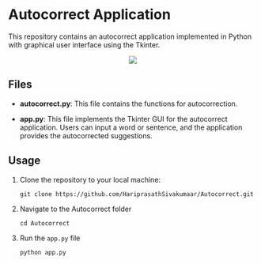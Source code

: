# Autocorrect Application

This repository contains an autocorrect application implemented in Python with graphical user interface using the Tkinter.

<div align="center">
  <img src = "https://github.com/HariprasathSivakumaar/Autocorrect/assets/139211448/30ec1a11-62b2-4078-afe2-6026f3e49a59">
</div>

## Files

- **autocorrect.py**: This file contains the functions for autocorrection.

- **app.py**: This file implements the Tkinter GUI for the autocorrect application. Users can input a word or sentence, and the application provides the autocorrected suggestions.


## Usage

1. Clone the repository to your local machine:

   ```
   git clone https://github.com/HariprasathSivakumaar/Autocorrect.git
   ```
2. Navigate to the Autocorrect folder
   ```
   cd Autocorrect
   ```
4. Run the `app.py` file
   ```
   python app.py
   ```
